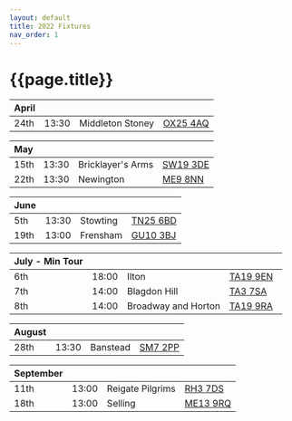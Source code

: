 ```yaml
---
layout: default
title: 2022 Fixtures
nav_order: 1
---
```


# {{page.title}}

| April |  |  |  |
|:---|:---|:---|:---|
| 24th | 13:30 | Middleton Stoney | [OX25 4AQ](https://goo.gl/maps/VPaRvUceyyN7zqbF9) |

| May |  |  |  |
|:---|:---|:---|:---|
| 15th | 13:30 | Bricklayer's Arms | [SW19 3DE](https://goo.gl/maps/PMzZkRR9hcDF5ZGHA) |
| 22th | 13:30 | Newington | [ME9 8NN](https://goo.gl/maps/isDA8kEwT8EKzaEw8) |

| June |  |  |  |
|:---|:---|:---|:---|
| 5th | 13:30 | Stowting | [TN25 6BD](https://goo.gl/maps/5KNmaMe6Wb42) |
| 19th | 13:00 | Frensham | [GU10 3BJ](https://goo.gl/maps/4gohPpn1stdT6fnY7) |

| July - Min Tour |  |  |  |
|:---|:---|:---|:---|
| 6th | 18:00 | Ilton | [TA19 9EN](https://goo.gl/maps/ic4ipRMjEteck7KE9)  |
| 7th | 14:00 | Blagdon Hill | [TA3 7SA](https://goo.gl/maps/H6iLZLNcja12) |
| 8th | 14:00 | Broadway and Horton | [TA19 9RA](https://goo.gl/maps/hVamJL8if6v) |

| August |  |  |  |
|:---|:---|:---|:---|
| 28th | 13:30 | Banstead | [SM7 2PP](https://goo.gl/maps/nv7dov2xsYvUnRay5) |

| September |  |  |  |
|:---|:---|:---|:---|
| 11th | 13:00 | Reigate Pilgrims | [RH3 7DS](https://goo.gl/maps/APtKSjuaQ5v) |
| 18th | 13:00 | Selling | [ME13 9RQ](https://goo.gl/maps/QeLhjBkEbJr) |
